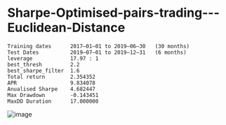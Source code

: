 # Sharpe-Optimised-pairs-trading---Euclidean-Distance
```
Training dates      2017–01–01 to 2019–06–30   (30 months)
Test Dates          2019–07–01 to 2019–12–31   (6 months)
leverage            17.97 : 1
best_thresh         2.2
best_sharpe_filter  1.6
Total return        2.354352
APR                 9.834078
Anualised Sharpe    4.682447
Max Drawdown        -0.143451
MaxDD Duration      17.000000
```

![image](https://user-images.githubusercontent.com/74561424/230089315-37536229-323e-47f3-9e95-9fdddfb8845f.png)


